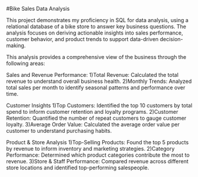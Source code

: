 #Bike Sales Data Analysis

This project demonstrates my proficiency in SQL for data analysis, using a relational database of a bike store to answer key business questions. The analysis focuses on deriving actionable insights into sales performance, customer behavior, and product trends to support data-driven decision-making.

This analysis provides a comprehensive view of the business through the following areas:

Sales and Revenue Performance:
1)Total Revenue: Calculated the total revenue to understand overall business health.
2)Monthly Trends: Analyzed total sales per month to identify seasonal patterns and performance over time.

Customer Insights
1)Top Customers: Identified the top 10 customers by total spend to inform customer retention and loyalty programs.
2)Customer Retention: Quantified the number of repeat customers to gauge customer loyalty.
3)Average Order Value: Calculated the average order value per customer to understand purchasing habits.

Product & Store Analysis
1)Top-Selling Products: Found the top 5 products by revenue to inform inventory and marketing strategies.
2)Category Performance: Determined which product categories contribute the most to revenue.
3)Store & Staff Performance: Compared revenue across different store locations and identified top-performing salespeople.
